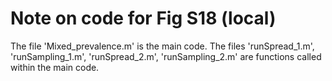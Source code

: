 # Note on code for Fig S18 (local)
The file 'Mixed_prevalence.m' is the main code.
The files 'runSpread_1.m', 'runSampling_1.m', 'runSpread_2.m', 'runSampling_2.m' are functions called within the main code.
